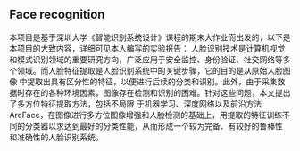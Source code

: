 ## Face recognition
本项目是基于深圳大学《智能识别系统设计》课程的期末大作业而出发的，以下是本项目的大致内容，详细可见本人编写的实验报告：
人脸识别技术是计算机视觉和模式识别领域的重要研究方向，广泛应用于安全监控、身份验证、社交网络等多个领域。而人脸特征提取是人脸识别系统中的关键步骤，它的目的是从原始人脸图像
中提取出具有区分性的特征，以便进行后续的分类和识别。此外，由于采集数据时存在的各种环境因素，图像存在检测和识别的困难。针对这些问题，本文提出了多方位特征提取方法，包括不局限
于机器学习、深度网络以及前沿方法ArcFace，在图像进行多方位图像增强和人脸检测的基础上，用提取的特征训练不同的分类器以求达到最好的分类性能，从而形成一个较为完备、有较好的鲁棒性
和准确性的人脸识别系统。
